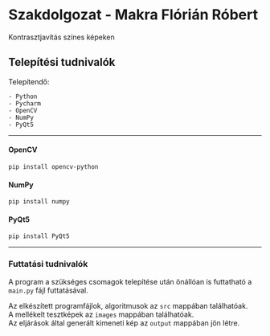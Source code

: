 # Szakdolgozat - Makra Flórián Róbert
Kontrasztjavítás színes képeken

## Telepítési tudnivalók

Telepítendő:
```
- Python
- Pycharm
- OpenCV
- NumPy
- PyQt5
```
___
#### OpenCV
` pip install opencv-python `
#### NumPy
` pip install numpy `
#### PyQt5
` pip install PyQt5 `

___
### Futtatási tudnivalók

A program a szükséges csomagok telepítése után önállóan is futtatható a `main.py` fájl futtatásával.

Az elkészített programfájlok, algoritmusok az `src` mappában találhatóak. \
A mellékelt tesztképek az `images` mappában találhatóak. \
Az eljárások által generált kimeneti kép az `output` mappában jön létre.
